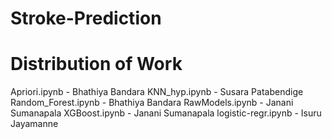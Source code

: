 # Stroke-Prediction
# Distribution of Work
Apriori.ipynb - Bhathiya Bandara 
KNN_hyp.ipynb - Susara Patabendige 
Random_Forest.ipynb - Bhathiya Bandara 
RawModels.ipynb - Janani Sumanapala 
XGBoost.ipynb - Janani Sumanapala 
logistic-regr.ipynb - Isuru Jayamanne 
